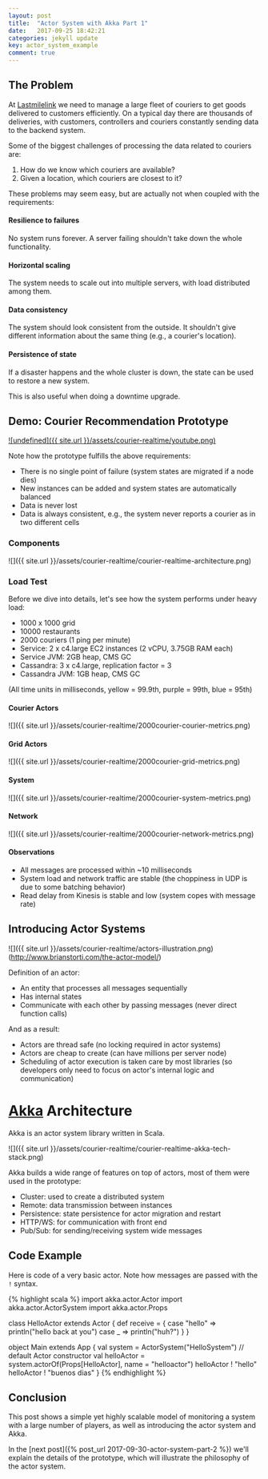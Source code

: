 ```yaml
---
layout: post
title:  "Actor System with Akka Part 1"
date:   2017-09-25 18:42:21
categories: jekyll update
key: actor_system_example
comment: true
---
```

## The Problem

At [Lastmilelink](https://lastmilelink.com) we need to manage a large fleet of couriers to get goods delivered to customers efficiently.  On a typical day there are thousands of deliveries, with customers, controllers and couriers constantly sending data to the backend system.

Some of the biggest challenges of processing the data related to couriers are:

1. How do we know which couriers are available?
2. Given a location, which couriers are closest to it?

These problems may seem easy, but are actually not when coupled with the requirements:

#### Resilience to failures

No system runs forever.  A server failing shouldn't take down the whole functionality.

#### Horizontal scaling

The system needs to scale out into multiple servers, with load distributed among them.

#### Data consistency

The system should look consistent from the outside.  It shouldn't give different information about the same thing (e.g., a courier's location).

#### Persistence of state

If a disaster happens and the whole cluster is down, the state can be used to restore a new system.

This is also useful when doing a downtime upgrade.

## Demo: Courier Recommendation Prototype

[![undefined]({{ site.url }}/assets/courier-realtime/youtube.png)](https://www.youtube.com/watch?v=6HXvTO7jT9E)

Note how the prototype fulfills the above requirements:

* There is no single point of failure (system states are migrated if a node dies)
* New instances can be added and system states are automatically balanced
* Data is never lost
* Data is always consistent, e.g., the system never reports a courier as in two different cells

### Components

![]({{ site.url }}/assets/courier-realtime/courier-realtime-architecture.png)

### Load Test

Before we dive into details, let's see how the system performs under heavy load:

* 1000 x 1000 grid
* 10000 restaurants
* 2000 couriers (1 ping per minute)
* Service: 2 x c4.large EC2 instances (2 vCPU, 3.75GB RAM each)
* Service JVM: 2GB heap, CMS GC
* Cassandra: 3 x c4.large, replication factor = 3
* Cassandra JVM: 1GB heap, CMS GC

(All time units in milliseconds, yellow = 99.9th, purple = 99th, blue = 95th)
#### Courier Actors
![]({{ site.url }}/assets/courier-realtime/2000courier-courier-metrics.png)
#### Grid Actors
![]({{ site.url }}/assets/courier-realtime/2000courier-grid-metrics.png)
#### System
![]({{ site.url }}/assets/courier-realtime/2000courier-system-metrics.png)
#### Network
![]({{ site.url }}/assets/courier-realtime/2000courier-network-metrics.png)

#### Observations
* All messages are processed within ~10 milliseconds
* System load and network traffic are stable (the choppiness in UDP is due to some batching behavior)
* Read delay from Kinesis is stable and low (system copes with message rate)

## Introducing Actor Systems

![]({{ site.url }}/assets/courier-realtime/actors-illustration.png)
(http://www.brianstorti.com/the-actor-model/)

Definition of an actor:
* An entity that processes all messages sequentially
* Has internal states
* Communicate with each other by passing messages (never direct function calls)

And as a result:
* Actors are thread safe (no locking required in actor systems)
* Actors are cheap to create (can have millions per server node)
* Scheduling of actor execution is taken care by most libraries (so developers only need to focus on actor's internal logic and communication)

# [Akka](https://akka.io/) Architecture

Akka is an actor system library written in Scala.

![]({{ site.url }}/assets/courier-realtime/courier-realtime-akka-tech-stack.png)

Akka builds a wide range of features on top of actors, most of them were used in the prototype:

* Cluster: used to create a distributed system
* Remote: data transmission between instances
* Persistence: state persistence for actor migration and restart
* HTTP/WS: for communication with front end
* Pub/Sub: for sending/receiving system wide messages

## Code Example

Here is code of a very basic actor.  Note how messages are passed with the `!` syntax.

{% highlight scala %}
import akka.actor.Actor
import akka.actor.ActorSystem
import akka.actor.Props

class HelloActor extends Actor {
    def receive = {
        case "hello" => println("hello back at you")
        case _       => println("huh?")
    }
}

object Main extends App {
    val system = ActorSystem("HelloSystem")
    // default Actor constructor
    val helloActor = system.actorOf(Props[HelloActor], name = "helloactor")
    helloActor ! "hello"
    helloActor ! "buenos dias"
}
{% endhighlight %}

## Conclusion

This post shows a simple yet highly scalable model of monitoring a system with a large number of players, as well as introducing the actor system and Akka.

In the [next post]({% post_url 2017-09-30-actor-system-part-2 %}) we'll explain the details of the prototype, which will illustrate the philosophy of the actor system.
